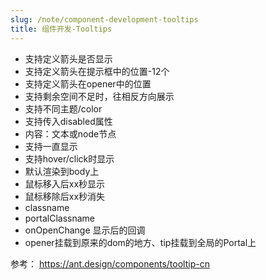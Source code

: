 ```yaml
---
slug: /note/component-development-tooltips
title: 组件开发-Tooltips
---
```

- 支持定义箭头是否显示
- 支持定义箭头在提示框中的位置-12个
- 支持定义箭头在opener中的位置
- 支持剩余空间不足时，往相反方向展示
- 支持不同主题/color
- 支持传入disabled属性
- 内容：文本或node节点
- 支持一直显示
- 支持hover/click时显示
- 默认渲染到body上
- 鼠标移入后xx秒显示
- 鼠标移除后xx秒消失
- classname
- portalClassname
- onOpenChange 显示后的回调
- opener挂载到原来的dom的地方、tip挂载到全局的Portal上


参考： https://ant.design/components/tooltip-cn
